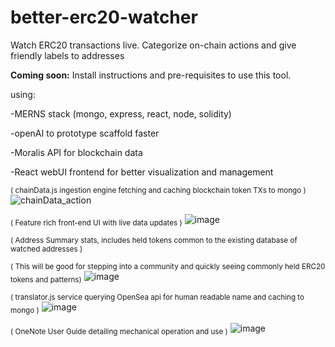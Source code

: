 # better-erc20-watcher
Watch ERC20 transactions live. Categorize on-chain actions and give friendly labels to addresses

**Coming soon:** Install instructions and pre-requisites to use this tool.


using:

-MERNS stack (mongo, express, react, node, solidity)

-openAI to prototype scaffold faster

-Moralis API for blockchain data

-React webUI frontend for better visualization and management

<sub>( chainData.js ingestion engine fetching and caching blockchain token TXs to mongo )</sub>
![chainData_action](https://user-images.githubusercontent.com/99688245/202078438-05a839b5-f258-4e94-b2d3-f0d78301fea8.gif)

<sub>( Feature rich front-end UI with live data updates )</sub>
![image](https://user-images.githubusercontent.com/99688245/206964325-6d00b9ef-4e01-4d30-a739-32e213f47ccb.png)

<sub>( Address Summary stats, includes held tokens common to the existing database of watched addresses )</sub>

<sub>( This will be good for stepping into a community and quickly seeing commonly held ERC20 tokens and patterns)</sub>
![image](https://user-images.githubusercontent.com/99688245/209859794-f68091ad-5a9d-496e-8f26-e6ca914ce4c1.png)


<sub>( translator.js service querying OpenSea api for human readable name and caching to mongo )</sub>
![image](https://user-images.githubusercontent.com/99688245/202107232-82cb591c-a2cf-423a-b455-df82a6be85a0.png)


<sub>( OneNote User Guide detailing mechanical operation and use )</sub>
![image](https://user-images.githubusercontent.com/99688245/201840676-3fedcf9d-adc2-4f10-8afb-2a1b1bba0dce.png)


